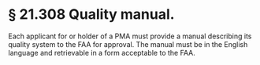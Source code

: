 # § 21.308   Quality manual.

Each applicant for or holder of a PMA must provide a manual describing its quality system to the FAA for approval. The manual must be in the English language and retrievable in a form acceptable to the FAA.




